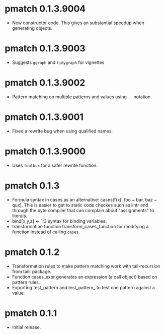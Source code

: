 # pmatch 0.1.3.9004

 * New constructor code. This gives an substantial speedup when generating objects.
 

# pmatch 0.1.3.9003

 * Suggests `ggraph` and `tidygraph` for vignettes

# pmatch 0.1.3.9002

 * Pattern matching on multiple patterns and values using
   `..` notation.

# pmatch 0.1.3.9001

 * Fixed a rewrite bug when using qualified names.

# pmatch 0.1.3.9000

 * Uses `foolbox` for a safer rewrite function.



# pmatch 0.1.3

 * Formula syntax in cases as an alternative: cases(f(x), foo ~ bar, baz ~ qux).
   This is easier to get to static code checkes such as lintr and through the
   byte compiler that can complain about "assignments" to literals.
 * bind[x,y,z] <- 1:3 syntax for binding variables.
 * transformation function transform_cases_function for modifying a function
   instead of calling `cases`.
 

# pmatch 0.1.2

 * Transformation rules to make pattern matching work with tail-recursion from tailr package.
 * Function cases_expr generates an expression (a call object) based on pattern rules.
 * Exporting test_pattern and test_pattern_ to test one pattern against a value.

# pmatch 0.1.1

 * Initial release.

